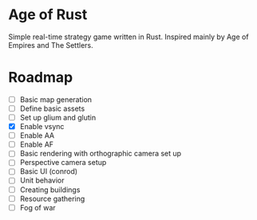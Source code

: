 # Age of Rust
Simple real-time strategy game written in Rust. Inspired mainly by Age of Empires and The Settlers.

# Roadmap
- [ ] Basic map generation
- [ ] Define basic assets
- [ ] Set up glium and glutin
- [x] Enable vsync
- [ ] Enable AA
- [ ] Enable AF
- [ ] Basic rendering with orthographic camera set up
- [ ] Perspective camera setup
- [ ] Basic UI (conrod)
- [ ] Unit behavior
- [ ] Creating buildings
- [ ] Resource gathering
- [ ] Fog of war